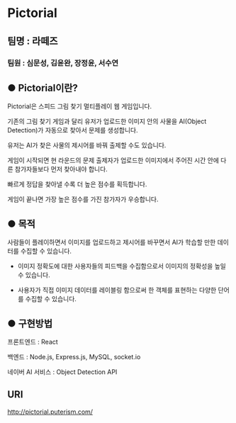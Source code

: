 # Pictorial

## 팀명 : 라떼즈

### 팀원 : 심문성, 김윤완, 장정윤, 서수연

## ● Pictorial이란?

Pictorial은 스피드 그림 찾기 멀티플레이 웹 게임입니다.

기존의 그림 찾기 게임과 달리 유저가 업로드한 이미지 안의 사물을 AI(Object Detection)가 자동으로 찾아서 문제를 생성합니다.

유저는 AI가 찾은 사물의 제시어를 바꿔 출제할 수도 있습니다.

게임이 시작되면 현 라운드의 문제 출제자가 업로드한 이미지에서 주어진 시간 안에 다른 참가자들보다 먼저 찾아내야 합니다. 

빠르게 정답을 찾아낼 수록 더 높은 점수를 획득합니다.

게임이 끝나면 가장 높은 점수를 가진 참가자가 우승합니다.

## ● 목적

사람들이 플레이하면서 이미지를 업로드하고 제시어를 바꾸면서 AI가 학습할 만한 데이터를 수집할 수 있습니다.

* 이미지 정확도에 대한 사용자들의 피드백을 수집함으로서 이미지의 정확성을 높일 수 있습니다.

* 사용자가 직접 이미지 데이터를 레이블링 함으로써 한 객체를 표현하는 다양한 단어를 수집할 수 있습니다.

## ● 구현방법

프론트엔드 : React

백엔드 : Node.js, Express.js, MySQL, socket.io

네이버 AI 서비스 : Object Detection API

## URI

http://pictorial.puterism.com/
